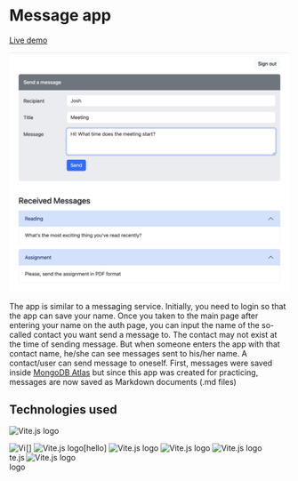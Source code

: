 # Message app

[Live demo]()

![Main page](/client/src/assets/main-page.png "Main page")

The app is similar to a messaging service. Initially, you need to login so that
the app can save your name. Once you taken to the main page after entering your
name on the auth page, you can input the name of the so-called contact you want
send a message to. The contact may not exist at the time of sending message. But
when someone enters the app with that contact name, he/she can see messages sent
to his/her name. A contact/user can send message to oneself. First, messages
were saved inside [MongoDB Atlas](https://www.mongodb.com/docs/atlas) but since
this app was created for practicing, messages are now saved as Markdown
documents (.md files)

## Technologies used

![Vite.js logo](https://cdn.worldvectorlogo.com/logos/express-109.svg "Vite.js")

[<img align="left" title="Vite.js" alt="Vite.js logo" src="https://cdn.worldvectorlogo.com/logos/react-2.svg" width="30" />]
<img title="Vite.js" alt="Vite.js logo" src="https://cdn.worldvectorlogo.com/logos/vitejs.svg" width="200" height="100">[hello]
<img title="Vite.js" alt="Vite.js logo" src="https://cdn.worldvectorlogo.com/logos/bootstrap-5-1.svg" width="200" height="100">
<img title="Vite.js" alt="Vite.js logo" src="https://cdn.worldvectorlogo.com/logos/nodejs-1.svg" width="200" height="100">
<img title="Vite.js" alt="Vite.js logo" src="https://cdn.worldvectorlogo.com/logos/express-109.svg" width="150" height="100">
<img title="Vite.js" alt="Vite.js logo" src="https://cdn.worldvectorlogo.com/logos/markdown.svg" width="200" height="100">
